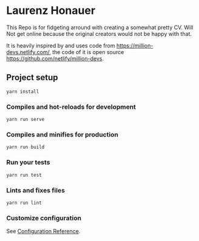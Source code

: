 # Laurenz Honauer

This Repo is for fidgeting arround with creating a somewhat pretty CV. Will Not get online because the original creators would not be happy with that.

It is heavily inspired by and uses code from https://million-devs.netlify.com/, the code of it is open source https://github.com/netlify/million-devs.

## Project setup

```
yarn install
```

### Compiles and hot-reloads for development

```
yarn run serve
```

### Compiles and minifies for production

```
yarn run build
```

### Run your tests

```
yarn run test
```

### Lints and fixes files

```
yarn run lint
```

### Customize configuration

See [Configuration Reference](https://cli.vuejs.org/config/).
